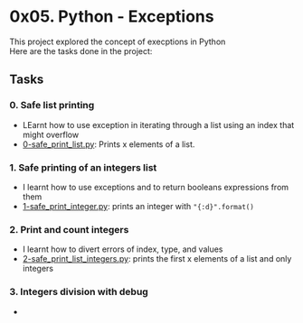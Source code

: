 # 0x05. Python - Exceptions

This project explored the concept of execptions in Python <br>
Here are the tasks done in the project:

## Tasks

### 0. Safe list printing
- LEarnt how to use exception in iterating through a list using an index that might overflow
- [0-safe_print_list.py](https://github.com/JerryEchimau/alx-higher_level_programming/blob/master/0x05-python-exceptions/0-safe_print_list.py): Prints x elements of a list.

### 1. Safe printing of an integers list
- I learnt how to use exceptions and to return booleans expressions from them
- [1-safe_print_integer.py](https://github.com/JerryEchimau/alx-higher_level_programming/blob/master/0x05-python-exceptions/1-safe_print_integer.py): prints an integer with ``"{:d}".format()``

### 2. Print and count integers
- I learnt how to divert errors of index, type, and values
- [2-safe_print_list_integers.py](https://github.com/JerryEchimau/alx-higher_level_programming/blob/master/0x05-python-exceptions/2-safe_print_list_integers.py): prints the first x elements of a list and only integers

### 3. Integers division with debug
- 
